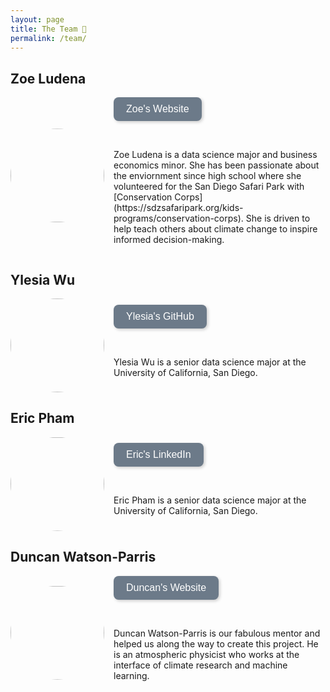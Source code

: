 ```yaml
---
layout: page
title: The Team 👋
permalink: /team/
---
```


## Zoe Ludena

<div style="display: flex; align-items: center;">
    <img src="https://zoeludena.github.io/SeeRiseWebsite/assets/team_pics/zoe.jpg" 
         style="clip-path: circle(); width: 150px; height: 150px; object-fit: cover; margin-right: 15px;">
    <div>
            <a href="https://zoeludena.github.io/" target="_blank">
        <button style="background-color: #6C7A89; color: white; border: none; padding: 10px 20px; 
               border-radius: 8px; font-size: 16px; cursor: pointer; transition: 0.3s; 
               box-shadow: 2px 2px 5px rgba(0, 0, 0, 0.2);"
                onmouseover="this.style.backgroundColor='#5A6978'; this.style.transform='scale(1.05)';" 
                onmouseout="this.style.backgroundColor='#6C7A89'; this.style.transform='scale(1)';"
                onmousedown="this.style.backgroundColor='#485563'; this.style.transform='scale(0.95)';"
                onmouseup="this.style.backgroundColor='#5A6978'; this.style.transform='scale(1.05)';">
            Zoe's Website
    </button>
        </a>
        <p><br></p>
        <p>Zoe Ludena is a data science major and business economics minor. She has been passionate about the enviornment since high school where she volunteered for the San Diego Safari Park with [Conservation Corps](https://sdzsafaripark.org/kids-programs/conservation-corps). She is driven to help teach others about climate change to inspire informed decision-making.</p>
    </div>
</div>


## Ylesia Wu

<div style="display: flex; align-items: center;">
    <img src="https://zoeludena.github.io/SeeRiseWebsite/assets/team_pics/ylesia.jpg" 
         style="clip-path: circle(); width: 150px; height: 150px; object-fit: cover; margin-right: 15px;">
    <div>
        <a href="https://github.com/ylesia-wu" target="_blank">
        <button style="background-color: #6C7A89; color: white; border: none; padding: 10px 20px; 
               border-radius: 8px; font-size: 16px; cursor: pointer; transition: 0.3s; 
               box-shadow: 2px 2px 5px rgba(0, 0, 0, 0.2);"
                onmouseover="this.style.backgroundColor='#5A6978'; this.style.transform='scale(1.05)';" 
                onmouseout="this.style.backgroundColor='#6C7A89'; this.style.transform='scale(1)';"
                onmousedown="this.style.backgroundColor='#485563'; this.style.transform='scale(0.95)';"
                onmouseup="this.style.backgroundColor='#5A6978'; this.style.transform='scale(1.05)';">
            Ylesia's GitHub
        </button>
            </a>
        <p><br></p>
        <p>Ylesia Wu is a senior data science major at the University of California, San Diego.</p>
    </div>
</div>

## Eric Pham

<div style="display: flex; align-items: center;">
    <img src="https://zoeludena.github.io/SeeRiseWebsite/assets/team_pics/eric.png" 
         style="clip-path: circle(); width: 150px; height: 150px; object-fit: cover; margin-right: 15px;">
    <div>
        <a href="https://www.linkedin.com/in/ericmpham/" target="_blank">
        <button style="background-color: #6C7A89; color: white; border: none; padding: 10px 20px; 
               border-radius: 8px; font-size: 16px; cursor: pointer; transition: 0.3s; 
               box-shadow: 2px 2px 5px rgba(0, 0, 0, 0.2);"
                onmouseover="this.style.backgroundColor='#5A6978'; this.style.transform='scale(1.05)';" 
                onmouseout="this.style.backgroundColor='#6C7A89'; this.style.transform='scale(1)';"
                onmousedown="this.style.backgroundColor='#485563'; this.style.transform='scale(0.95)';"
                onmouseup="this.style.backgroundColor='#5A6978'; this.style.transform='scale(1.05)';">
            Eric's LinkedIn
        </button>
            </a>
        <p><br></p>
        <p>Eric Pham is a senior data science major at the University of California, San Diego.</p>
    </div>
</div>

## Duncan Watson-Parris

<div style="display: flex; align-items: center;">
    <img src="https://zoeludena.github.io/SeeRiseWebsite/assets/team_pics/watson_parris_2023.jpg" 
         style="clip-path: circle(); width: 150px; height: 150px; object-fit: cover; margin-right: 15px;">
    <div>
        <a href="https://duncanwp.github.io/" target="_blank">
        <button style="background-color: #6C7A89; color: white; border: none; padding: 10px 20px; 
               border-radius: 8px; font-size: 16px; cursor: pointer; transition: 0.3s; 
               box-shadow: 2px 2px 5px rgba(0, 0, 0, 0.2);"
                onmouseover="this.style.backgroundColor='#5A6978'; this.style.transform='scale(1.05)';" 
                onmouseout="this.style.backgroundColor='#6C7A89'; this.style.transform='scale(1)';"
                onmousedown="this.style.backgroundColor='#485563'; this.style.transform='scale(0.95)';"
                onmouseup="this.style.backgroundColor='#5A6978'; this.style.transform='scale(1.05)';">
            Duncan's Website
        </button>
            </a>
        <p><br></p>
        <p>Duncan Watson-Parris is our fabulous mentor and helped us along the way to create this project. He is an atmospheric physicist who works at the interface of climate research and machine learning.</p>
    </div>
</div>

